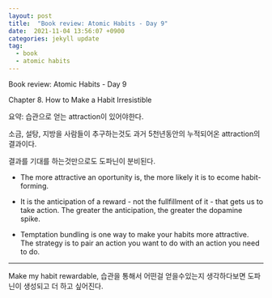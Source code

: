 ```yaml
---
layout: post
title:  "Book review: Atomic Habits - Day 9"
date:  2021-11-04 13:56:07 +0900 
categories: jekyll update
tag:
  - book
  - atomic habits
---
```


Book review: Atomic Habits - Day 9

Chapter 8. How to Make a Habit Irresistible

요약: 습관으로 얻는 attraction이 있어야한다.

소금, 설탕, 지방을 사람들이 추구하는것도 과거 5천년동안의 누적되어온 attraction의 결과이다.

결과를 기대를 하는것만으로도 도파닌이 분비된다.

* The more attractive an oportunity is, the more likely it is to ecome habit-forming.

* It is the anticipation of a reward - not the fullfillment of it - that gets us to take action. The greater the anticipation, the greater the dopamine spike.

* Temptation bundling is one way to make your habits more attractive. The strategy is to pair an action you want to do with an action you need to do.

----

Make my habit rewardable,  습관을 통해서 어떤걸 얻을수있는지 생각하다보면 도파닌이 생성되고 더 하고 싶어진다.
